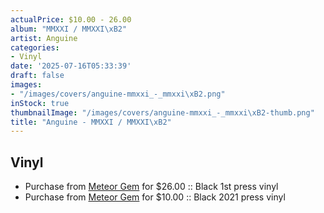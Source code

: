 ```yaml
---
actualPrice: $10.00 - 26.00
album: "MMXXI / MMXXI\xB2"
artist: Anguine
categories:
- Vinyl
date: '2025-07-16T05:33:39'
draft: false
images:
- "/images/covers/anguine-mmxxi_-_mmxxi\xB2.png"
inStock: true
thumbnailImage: "/images/covers/anguine-mmxxi_-_mmxxi\xB2-thumb.png"
title: "Anguine - MMXXI / MMXXI\xB2"
---
```


## Vinyl
* Purchase from [Meteor Gem](https://meteor-gem.com/products/anguine-mmxxi-mmxxi-lp) for $26.00 :: Black 1st press vinyl
* Purchase from [Meteor Gem](https://meteor-gem.com/products/used-anguine-mmxxi-mmxxi-12) for $10.00 :: Black 2021 press vinyl
